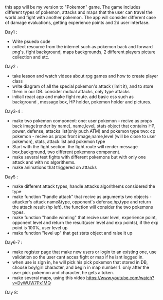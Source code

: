 this app will be my version to "Pokemon" game. The game includes different types of pokemon, attacks and maps that the user can travel the world and fight with another pokemon. The app will consider different case of damage evaluations, getting experience points and 2d user interfase.

Day1 :
* Write psuedo code
* collect resource from the internet such as pokemon back and forward png's, fight background, maps backgrounds, 2  different players picture collection and etc.

Day2 :
* take lesson and watch videos about rpg games and how to create player class 
* write diagram of all the special pokemon's attack (limit it), and to store them in our DB. consider mutual attacks, only type attacks
* initiall react app and make fight route. add basic css such as background , message box, HP holder, pokemon holder 
and pictures.

Day3-4 :
* make two pokemon component:
one: user pokemon - recive as props back image(render by name), name,level,  stats object that contains HP, power, defense, attacks list(only puch ATM) and pokemon type
two: cp pokemon - recive as props front image,name,level (will be close to user pokemon), stats, attack list and pokemon type
* Start with the fight section. the fight route will render message box,background, two different pokemons component.
* make several test fights with different pokemons but with only one attack and with no algorithems.
* make animations that triggered on attacks

Day5 : 
* make different attack types, handle attacks algorithems considered the type
* make function "handle attack" that recive as arguments two objects -
 attacker's attack name&type,
  opponent's defense,hp,type 
  and return the attack result (hp left). the function will consider the two pokemons types.
* make function "handle winning" that recive user level, experience point, opponent level and return the result(user level and exp points), if the exp point is 100%, user level up
* make function "level up" that get stats object and raise it up

Day6-7 :
* make register page that make new users or login to an existing one, use validation so the user cant acces fight or map if he isnt logged in.
* when use is sign in, he will pick his pick pokemon that stored in DB, choose boy/girl character, and begin in map number 1. only after the user pick pokemon and character, he gets a token.
* make several maps, using this video https://www.youtube.com/watch?v=DyWUW7Px1MQ

Day 8: